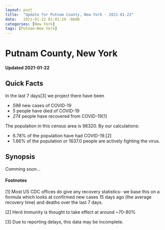 ```yaml
---
layout: post
title:  "Update for Putnam County, New York - 2021-01-22"
date:   2021-01-22 01:01:29 -0600
categories: [New York]
tags: [Putnam-New York]
---
```


# Putnam County, New York
#### Updated 2021-01-22

## Quick Facts

In the last 7 days[3] we project there have been
- *598* new cases of COVID-19
- *5* people have died of COVID-19
- *274* people have recovered from COVID-19[1]

The population in this census area is 98320. By our calculations:
- 6.78% of the population have had COVID-19.[2]
- 1.66% of the population or 1637.0 people are actively fighting the virus.

## Synopsis

Comming soon...


#### Footnotes

[1] Most US CDC offices do give any recovery statistics- we base this on a formula which looks at confirmed new cases
15 days ago (the average recovery time) and deaths over the last 7 days.

[2] Herd Immunity is thought to take effect at around ~70-80%

[3] Due to reporting delays, this data may be incomplete.
 
    